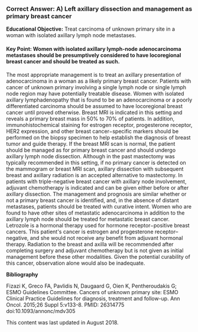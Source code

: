 
### Correct Answer: A) Left axillary dissection and management as primary breast cancer 

**Educational Objective:** Treat carcinoma of unknown primary site in a woman with isolated axillary lymph node metastases.

#### **Key Point:** Women with isolated axillary lymph-node adenocarcinoma metastases should be presumptively considered to have locoregional breast cancer and should be treated as such.

The most appropriate management is to treat an axillary presentation of adenocarcinoma in a woman as a likely primary breast cancer. Patients with cancer of unknown primary involving a single lymph node or single lymph node region may have potentially treatable disease. Women with isolated axillary lymphadenopathy that is found to be an adenocarcinoma or a poorly differentiated carcinoma should be assumed to have locoregional breast cancer until proved otherwise. Breast MRI is indicated in this setting and reveals a primary breast mass in 50% to 70% of patients. In addition, immunohistochemical staining for estrogen receptor, progesterone receptor, HER2 expression, and other breast cancer−specific markers should be performed on the biopsy specimen to help establish the diagnosis of breast tumor and guide therapy.
If the breast MRI scan is normal, the patient should be managed as for primary breast cancer and should undergo axillary lymph node dissection. Although in the past mastectomy was typically recommended in this setting, if no primary cancer is detected on the mammogram or breast MRI scan, axillary dissection with subsequent breast and axillary radiation is an accepted alternative to mastectomy. In patients with triple-negative breast cancer with axillary node involvement, adjuvant chemotherapy is indicated and can be given either before or after axillary dissection.
The management and prognosis are similar whether or not a primary breast cancer is identified, and, in the absence of distant metastases, patients should be treated with curative intent. Women who are found to have other sites of metastatic adenocarcinoma in addition to the axillary lymph node should be treated for metastatic breast cancer.
Letrozole is a hormonal therapy used for hormone receptor−positive breast cancers. This patient's cancer is estrogen and progesterone receptor–negative, and she would not receive any benefit from adjuvant hormonal therapy.
Radiation to the breast and axilla will be recommended after completing surgery and adjuvant chemotherapy but is not given as initial management before these other modalities.
Given the potential curability of this cancer, observation alone would also be inadequate.

**Bibliography**

Fizazi K, Greco FA, Pavlidis N, Daugaard G, Oien K, Pentheroudakis G; ESMO Guidelines Committee. Cancers of unknown primary site: ESMO Clinical Practice Guidelines for diagnosis, treatment and follow-up. Ann Oncol. 2015;26 Suppl 5:v133-8. PMID: 26314775 doi:10.1093/annonc/mdv305

This content was last updated in August 2018.